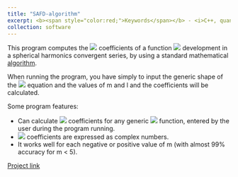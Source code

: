```yaml
---
title: "SAFD-algorithm"
excerpt: <b><span style="color:red;">Keywords</span></b> - <i>C++, quantum mechanics, mathematics, algorithm</i>. <br/><br/>Implementation of an algorithm to compute the coefficients of a function development in a spherical harmonics convergent series.<br/><img src='/images/logo_safd.svg' width="450">
collection: software
---
```


This program computes the <img src="https://render.githubusercontent.com/render/math?math=\color{green}{f_{m,l}}"> coefficients of a function <img src="https://render.githubusercontent.com/render/math?math=\color{green}{f(\theta, \phi)}"> development in a spherical harmonics convergent series, by using a standard mathematical [algorithm](#algorithm-explanation).

When running the program, you have simply to input the generic shape of the <img src="https://render.githubusercontent.com/render/math?math=\color{green}{f(\theta, \phi)}"> equation and the values of m and l and the coefficients will be calculated.

Some program features:
 - Can calculate <img src="https://render.githubusercontent.com/render/math?math=\color{green}{f_{m,l}}"> coefficients for any generic <img src="https://render.githubusercontent.com/render/math?math=\color{green}{f(\theta, \phi)}"> function, entered by the user during the program running.
 - <img src="https://render.githubusercontent.com/render/math?math=\color{green}{f_{m,l}}"> coefficients are expressed as complex numbers.
 - It works well for each negative or positive value of m (with almost 99% accuracy for m < 5).

[Project link](https://github.com/JustWhit3/SAFD-algorithm)
